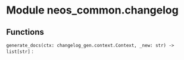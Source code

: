 Module neos_common.changelog
============================

Functions
---------

`generate_docs(ctx: changelog_gen.context.Context, _new: str) ‑> list[str]`
: